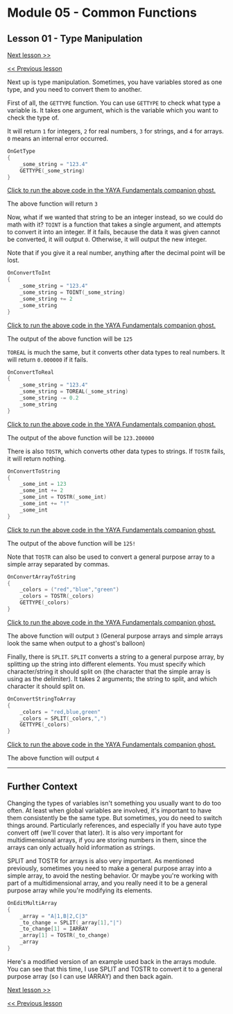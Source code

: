 # Module 05 - Common Functions

## Lesson 01 - Type Manipulation

[Next lesson >>](../module_05_common_functions/02_variable_manipulation.md)

[<< Previous lesson](../module_05_common_functions/00_string_manipulation.md)

Next up is type manipulation. Sometimes, you have variables stored as one type, and you need to convert them to another.

First of all, the `GETTYPE` function. You can use `GETTYPE` to check what type a variable is. It takes one argument, which is the variable which you want to check the type of.

It will return `1` for integers, `2` for real numbers, `3` for strings, and `4` for arrays. `0` means an internal error occurred.

```c
OnGetType
{
	_some_string = "123.4"
	GETTYPE(_some_string)
}
```

[Click to run the above code in the YAYA Fundamentals companion ghost.](https://zichqec.github.io/s-the-skeleton/jump.html?url=x-ukagaka-link%3Atype%3Devent%26ghost%3DYAYA%20Fundamentals%26info%3DOnExample.M5.L1.GetType)

The above function will return `3`

Now, what if we wanted that string to be an integer instead, so we could do math with it? `TOINT` is a function that takes a single argument, and attempts to convert it into an integer. If it fails, because the data it was given cannot be converted, it will output `0`. Otherwise, it will output the new integer.

Note that if you give it a real number, anything after the decimal point will be lost.

```c
OnConvertToInt
{
	_some_string = "123.4"
	_some_string = TOINT(_some_string)
	_some_string += 2
	_some_string
}
```

[Click to run the above code in the YAYA Fundamentals companion ghost.](https://zichqec.github.io/s-the-skeleton/jump.html?url=x-ukagaka-link%3Atype%3Devent%26ghost%3DYAYA%20Fundamentals%26info%3DOnExample.M5.L1.ConvertToInt)

The output of the above function will be `125`

`TOREAL` is much the same, but it converts other data types to real numbers. It will return `0.000000` if it fails.

```c
OnConvertToReal
{
	_some_string = "123.4"
	_some_string = TOREAL(_some_string)
	_some_string -= 0.2
	_some_string
}
```

[Click to run the above code in the YAYA Fundamentals companion ghost.](https://zichqec.github.io/s-the-skeleton/jump.html?url=x-ukagaka-link%3Atype%3Devent%26ghost%3DYAYA%20Fundamentals%26info%3DOnExample.M5.L1.ConvertToReal)

The output of the above function will be `123.200000`

There is also `TOSTR`, which converts other data types to strings. If `TOSTR` fails, it will return nothing.

```c
OnConvertToString
{
	_some_int = 123
	_some_int += 2
	_some_int = TOSTR(_some_int)
	_some_int += "!"
	_some_int
}
```

[Click to run the above code in the YAYA Fundamentals companion ghost.](https://zichqec.github.io/s-the-skeleton/jump.html?url=x-ukagaka-link%3Atype%3Devent%26ghost%3DYAYA%20Fundamentals%26info%3DOnExample.M5.L1.ConvertToString)

The output of the above function will be `125!`

Note that `TOSTR` can also be used to convert a general purpose array to a simple array separated by commas.

```c
OnConvertArrayToString
{
	_colors = ("red","blue","green")
	_colors = TOSTR(_colors)
	GETTYPE(_colors)
}
```

[Click to run the above code in the YAYA Fundamentals companion ghost.](https://zichqec.github.io/s-the-skeleton/jump.html?url=x-ukagaka-link%3Atype%3Devent%26ghost%3DYAYA%20Fundamentals%26info%3DOnExample.M5.L1.ConvertArrayToString)

The above function will output `3` (General purpose arrays and simple arrays look the same when output to a ghost's balloon)

Finally, there is `SPLIT`. `SPLIT` converts a string to a general purpose array, by splitting up the string into different elements. You must specify which character/string it should split on (the character that the simple array is using as the delimiter). It takes 2 arguments; the string to split, and which character it should split on.

```c
OnConvertStringToArray
{
	_colors = "red,blue,green"
	_colors = SPLIT(_colors,",")
	GETTYPE(_colors)
}
```

[Click to run the above code in the YAYA Fundamentals companion ghost.](https://zichqec.github.io/s-the-skeleton/jump.html?url=x-ukagaka-link%3Atype%3Devent%26ghost%3DYAYA%20Fundamentals%26info%3DOnExample.M5.L1.ConvertStringToArray)

The above function will output `4`

---

## Further Context

Changing the types of variables isn't something you usually want to do too often. At least when global variables are involved, it's important to have them consistently be the same type. But sometimes, you do need to switch things around. Particularly references, and especially if you have auto type convert off (we'll cover that later). It is also very important for multidimensional arrays, if you are storing numbers in them, since the arrays can only actually hold information as strings.

SPLIT and TOSTR for arrays is also very important. As mentioned previously, sometimes you need to make a general purpose array into a simple array, to avoid the nesting behavior. Or maybe you're working with part of a multidimensional array, and you really need it to be a general purpose array while you're modifying its elements.

```c
OnEditMultiArray
{
	_array = "A|1,B|2,C|3"
	_to_change = SPLIT(_array[1],"|")
	_to_change[1] = IARRAY
	_array[1] = TOSTR(_to_change)
	_array
}
```

Here's a modified version of an example used back in the arrays module. You can see that this time, I use SPLIT and TOSTR to convert it to a general purpose array (so I can use IARRAY) and then back again.

[Next lesson >>](../module_05_common_functions/02_variable_manipulation.md)

[<< Previous lesson](../module_05_common_functions/00_string_manipulation.md)

